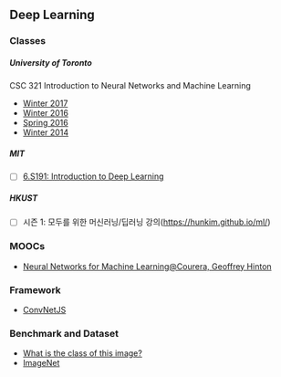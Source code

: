 ## Deep Learning

### Classes
##### University of Toronto

CSC 321 Introduction to Neural Networks and Machine Learning

 * [Winter 2017](http://www.cs.toronto.edu/~rgrosse/courses/csc321_2017/)
 * [Winter 2016](http://www.cs.toronto.edu/~guerzhoy/321/)
 * [Spring 2016](http://www.cs.toronto.edu/~bonner/courses/2016s/csc321/webpages/index.htm)
 * [Winter 2014](http://www.cs.toronto.edu/~tijmen/csc321/)


##### MIT

-[ ] [6.S191: Introduction to Deep Learning](http://introtodeeplearning.com/index.html)

##### HKUST

-[ ] 시즌 1: 모두를 위한 머신러닝/딥러닝 강의(https://hunkim.github.io/ml/)





### MOOCs
* [Neural Networks for Machine Learning@Courera, Geoffrey Hinton](https://www.coursera.org/learn/neural-networks)





### Framework

* [ConvNetJS](http://cs.stanford.edu/people/karpathy/convnetjs/index.html)

### Benchmark and Dataset
* [What is the class of this image?](http://rodrigob.github.io/are_we_there_yet/build/classification_datasets_results.html)
* [ImageNet](http://www.image-net.org/)
